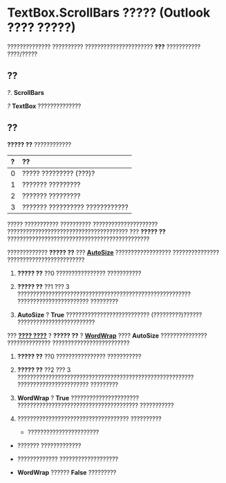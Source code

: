 
# TextBox.ScrollBars ????? (Outlook ???? ?????)

?????????????? ?????????? ?????????????????????? **???** ??????????? ????/?????


## ??

 _?_. **ScrollBars**

 _?_ **TextBox** ??????????????


## ??

 **????? ??** ????????????



|**?**|**??**|
|:-----|:-----|
|0|????? ????????? (???)?|
|1|??????? ?????????|
|2|??????? ?????????|
|3|??????? ?????????? ????????????|
????? ??????????? ?????????? ????????????????????? ??????????????????????????????????????? ??? **????? ??** ??????????????????????????????????????????????

????????????? **????? ??** ??? **[AutoSize](d9ac63bf-a9ea-c00e-9b67-9cf204f4ebb1.md)** ?????????????????? ??????????????? ?????????????????????????


1.  **????? ??** ??0 ???????????????? ???????????
    
2.  **????? ??** ??1 ??? 3 ???????????????????????????????????????????????????????? ??????????????????????? ?????????
    
3.  **AutoSize** ? **True** ??????????????????????????? (?????????)?????? ?????????????????????????
    


??? **[???? ????](4a0e4a3d-beca-9f94-7e27-469c4bafe250.md)** ? **????? ??** ? **[WordWrap](fb50b340-9fe7-17b5-4f5f-d2fdd266f37d.md)** ???? **AutoSize** ??????????????? ?????????????? ?????????????????????????


1.  **????? ??** ??0 ???????????????? ???????????
    
2.  **????? ??** ??2 ??? 3 ????????????????????????????????????????????????????????? ??????????????????????? ?????????
    
3.  **WordWrap** ? **True** ?????????????????????? ??????????????????????????????????????? ???????????
    
4. ???????????????????????????????????? ??????????
    
      - ???????????????????????
    
  - ??????? ?????????????
    
  - ????????????? ???????????????????
    
  -  **WordWrap** ?????? **False** ?????????
    


